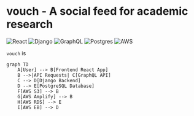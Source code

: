 # vouch - A social feed for academic research

![React](https://img.shields.io/badge/react-%2320232a.svg?style=for-the-badge&logo=react&logoColor=%2361DAFB)
![Django](https://img.shields.io/badge/django-%23092E20.svg?style=for-the-badge&logo=django&logoColor=white)
![GraphQL](https://img.shields.io/badge/-GraphQL-E10098?style=for-the-badge&logo=graphql&logoColor=white)
![Postgres](https://img.shields.io/badge/postgres-%23316192.svg?style=for-the-badge&logo=postgresql&logoColor=white)
![AWS](https://img.shields.io/badge/AWS-%23FF9900.svg?style=for-the-badge&logo=amazon-aws&logoColor=white)

`vouch` is

```mermaid
graph TD
    A[User] --> B[Frontend React App]
    B -->|API Requests| C[GraphQL API]
    C --> D[Django Backend]
    D --> E[PostgreSQL Database]
    F[AWS S3] --> B
    G[AWS Amplify] --> B
    H[AWS RDS] --> E
    I[AWS EB] --> D
```
